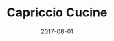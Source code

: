 ---
title: "Capriccio Cucine"
date: 2017-08-01
draft: true

description: "Desarrollo de sitio web para la empresa Capriccio Cucine que se dedica a la fabricación de cocinas de lujo en el Estado de México"
categories: ["Frontend", "Proyecto"]
tags: ["HTML", "Javascript", "CSS", "Nginx"]
images: 
- "https://s3.us-east-2.amazonaws.com/brunovelazquez.com.bucket/projects/Capriccio-Cucine-capricciocucine.com.webp"
---
